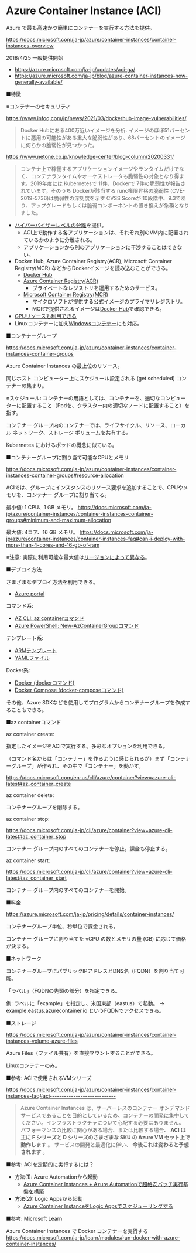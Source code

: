 # Azure Container Instance (ACI)

Azure で最も高速かつ簡単にコンテナーを実行する方法を提供。

https://docs.microsoft.com/ja-jp/azure/container-instances/container-instances-overview

2018/4/25 一般提供開始 
- https://azure.microsoft.com/ja-jp/updates/aci-ga/
- https://azure.microsoft.com/ja-jp/blog/azure-container-instances-now-generally-available/

■特徴

※コンテナーのセキュリティ

https://www.infoq.com/jp/news/2021/03/dockerhub-image-vulnerabilities/

> Docker Hubにある400万近いイメージを分析. イメージのほぼ51パーセントに悪用の可能性がある重大な脆弱性があり、68パーセントのイメージに何らかの脆弱性が見つかった。

https://www.netone.co.jp/knowledge-center/blog-column/20200331/

> コンテナ上で稼働するアプリケーションイメージやランタイムだけでなく、コンテナランタイムやオーケストレータも脆弱性の対象となり得ます。2019年度には Kubernetesで 11件、Dockerで 7件の脆弱性が報告されています。そのうち Dockerが該当する runc権限昇格の脆弱性 (CVE-2019-5736)は脆弱性の深刻度を示す CVSS Scoreが 10段階中、9.3であり、アップグレードもしくは脆弱コンポーネントの置き換えが急務となりました。

- [ハイパーバイザーレベルの分離](https://docs.microsoft.com/ja-jp/azure/container-instances/container-instances-overview#hypervisor-level-security)を提供。
  - ACI上で動作する各アプリケーションは、それぞれ別のVM内に配置されているかのように分離される。
  - アプリケーションから別のアプリケーションに干渉することはできない。
- Docker Hub, Azure Container Registry(ACR), Microsoft Container Registry(MCR) などからDockerイメージを読み込むことができる。
  - [Docker Hub](https://hub.docker.com/)
  - [Azure Container Registry(ACR)](https://docs.microsoft.com/ja-jp/azure/container-registry/)
    - プライベートなレジストリを運用するためのサービス。
  - [Microsoft Container Registry(MCR)](https://github.com/microsoft/containerregistry)
    - マイクロソフトが提供する公式イメージのプライマリレジストリ。
    - MCRで提供されるイメージは[Docker Hub](https://hub.docker.com/publishers/microsoftowner)で確認できる。
- [GPUリソースも利用できる](https://docs.microsoft.com/ja-jp/azure/container-instances/container-instances-gpu)
- Linuxコンテナーに加え[Windowsコンテナー](https://docs.microsoft.com/ja-jp/dotnet/architecture/modernize-with-azure-containers/modernize-existing-apps-to-cloud-optimized/when-to-deploy-windows-containers-to-azure-container-instances-aci)にも対応。

■コンテナーグループ

https://docs.microsoft.com/ja-jp/azure/container-instances/container-instances-container-groups

Azure Container Instances の最上位のリソース。

同じホスト コンピューター上にスケジュール設定される (get scheduled) コンテナーの集まり。 

※スケジュール: コンテナーの用語としては、コンテナーを、適切なコンピューターに配置すること（Podを、クラスター内の適切なノードに配置すること）を指す。

コンテナー グループ内のコンテナーでは、ライフサイクル、リソース、ローカル ネットワーク、ストレージ ボリュームを共有する。

Kubernetes におけるポッドの概念に似ている。

■コンテナーグループに割り当て可能なCPUとメモリ

https://docs.microsoft.com/ja-jp/azure/container-instances/container-instances-container-groups#resource-allocation

ACIでは、グループにインスタンスのリソース要求を追加することで、CPUやメモリを、コンテナー グループに割り当てる。

最小値: 1 CPU、1 GB メモリ。
https://docs.microsoft.com/ja-jp/azure/container-instances/container-instances-container-groups#minimum-and-maximum-allocation

最大値: 4コア、16 GB メモリ。
https://docs.microsoft.com/ja-jp/azure/container-instances/container-instances-faq#can-i-deploy-with-more-than-4-cores-and-16-gb-of-ram

※注意: 実際に利用可能な最大値は[リージョンによって異なる](https://docs.microsoft.com/ja-jp/azure/container-instances/container-instances-region-availability)。

■デプロイ方法

さまざまなデプロイ方法を利用できる。

- [Azure portal](https://docs.microsoft.com/ja-jp/azure/container-instances/container-instances-quickstart-portal)

コマンド系:
- [AZ CLI: az containerコマンド](https://docs.microsoft.com/ja-jp/azure/container-instances/container-instances-quickstart)
- [Azure PowerShell: New-AzContainerGroupコマンド](https://docs.microsoft.com/ja-jp/azure/container-instances/container-instances-quickstart-powershell)

テンプレート系:
- [ARMテンプレート](https://docs.microsoft.com/ja-jp/azure/container-instances/container-instances-quickstart-template)
- [YAMLファイル](https://docs.microsoft.com/ja-jp/azure/container-instances/container-instances-reference-yaml)

Docker系:
- [Docker (dockerコマンド)](https://docs.microsoft.com/ja-jp/azure/container-instances/quickstart-docker-cli)
- [Docker Compose (docker-composeコマンド)](https://docs.microsoft.com/ja-jp/azure/container-instances/tutorial-docker-compose)

その他、Azure SDKなどを使用してプログラムからコンテナーグループを作成することもできる。

■az containerコマンド

az container create:

指定したイメージをACIで実行する。多彩なオプションを利用できる。

（コマンド名からは「コンテナー」を作るように感じられるが）まず「コンテナーグループ」が作られ、その中で「コンテナー」を動かす。

https://docs.microsoft.com/en-us/cli/azure/container?view=azure-cli-latest#az_container_create

az container delete:

コンテナーグループを削除する。

az container stop:

https://docs.microsoft.com/ja-jp/cli/azure/container?view=azure-cli-latest#az_container_stop

コンテナー グループ内のすべてのコンテナーを停止。課金も停止する。

az container start:

https://docs.microsoft.com/ja-jp/cli/azure/container?view=azure-cli-latest#az_container_start

コンテナー グループ内のすべてのコンテナーを開始。

■料金

https://azure.microsoft.com/ja-jp/pricing/details/container-instances/

コンテナーグループ単位、秒単位で課金される。

コンテナー グループに割り当てた vCPU の数とメモリの量 (GB) に応じて価格が決まる。

■ネットワーク

コンテナーグループにパブリックIPアドレスとDNS名（FQDN）を割り当て可能。

「ラベル」（FQDNの先頭の部分）を指定できる。

例: ラベルに「example」を指定し、米国東部（eastus）で起動。
→ example.eastus.azurecontainer.io というFQDNでアクセスできる。

■ストレージ

https://docs.microsoft.com/ja-jp/azure/container-instances/container-instances-volume-azure-files

Azure Files（ファイル共有）を直接マウントすることができる。

Linuxコンテナーのみ。

■参考: ACIで使用されるVMシリーズ

https://docs.microsoft.com/ja-jp/azure/container-instances/container-instances-faq#aci----------------------------

> Azure Container Instances は、サーバーレスのコンテナー オンデマンド サービスであることを目的としているため、コンテナーの開発に集中してください。インフラストラクチャについて心配する必要はありません。 パフォーマンスの比較に関心がある場合、または比較する場合、 **ACI は主に F シリーズと D シリーズのさまざまな SKU の Azure VM セット上で動作します** 。 サービスの開発と最適化に伴い、 **今後これは変わると予想されます** 。

■参考: ACIを定期的に実行するには？

- 方法(1): Azure Automationから起動
  - [Azure Container Instances + Azure Automationで超格安バッチ実行基盤を構築](https://tech-lab.sios.jp/archives/19859)
- 方法(2): Logic Appsから起動
  - [Azure Container InstanceをLogic Appsでスケジューリングする](https://yolo-kiyoshi.com/2021/02/04/post-2586/)

■参考: Microsoft Learn

Azure Container Instances で Docker コンテナーを実行する
https://docs.microsoft.com/ja-jp/learn/modules/run-docker-with-azure-container-instances/
